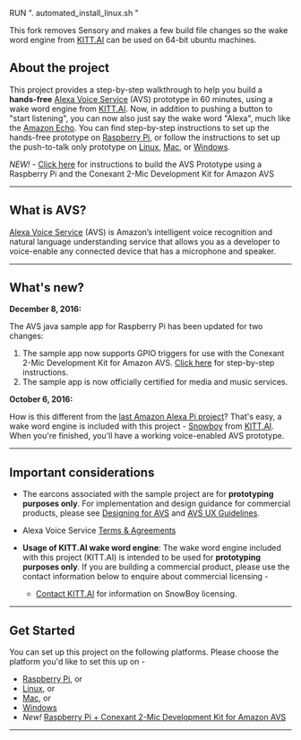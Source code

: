 RUN ". automated_install_linux.sh "

This fork removes Sensory and makes a few build file changes so the wake word engine from [KITT.AI](https://github.com/Kitt-AI/snowboy) can be used on 64-bit ubuntu machines.

## About the project

This project provides a step-by-step walkthrough to help you build a **hands-free** [Alexa Voice Service](https://developer.amazon.com/avs) (AVS) prototype in 60 minutes, using a wake word engine from [KITT.AI](https://github.com/Kitt-AI/snowboy). Now, in addition to pushing a button to "start listening", you can now also just say the wake word "Alexa", much like the [Amazon Echo](https://amazon.com/echo). You can find step-by-step instructions to set up the hands-free prototype on [Raspberry Pi](../../wiki/Raspberry-Pi), or follow the instructions to set up the push-to-talk only prototype on [Linux](../../wiki/Linux), [Mac](../../wiki/Mac), or [Windows](../../wiki/Windows).

*NEW!* - [Click here](../../wiki/Conexant2Mic-Raspberry-Pi) for instructions to build the AVS Prototype using a Raspberry Pi and the Conexant 2-Mic Development Kit for Amazon AVS

---

## What is AVS?

[Alexa Voice Service](https://developer.amazon.com/avs) (AVS) is Amazon’s intelligent voice recognition and natural language understanding service that allows you as a developer to voice-enable any connected device that has a microphone and speaker.

---

## What's new?

**December 8, 2016:**

The AVS java sample app for Raspberry Pi has been updated for two changes:  

1. The sample app now supports GPIO triggers for use with the Conexant 2-Mic Development Kit for Amazon AVS. [Click here](../../wiki/Conexant2Mic-Raspberry-Pi) for step-by-step instructions.  
2. The sample app is now officially certified for media and music services.  

**October 6, 2016:**

How is this different from the [last Amazon Alexa Pi project](https://github.com/alexa/alexa-avs-raspberry-pi/tree/79b7df7aaa4c5304446f59c0bd3ee2589b245115)? That's easy, a wake word engine is included with this project - [Snowboy](https://github.com/Kitt-AI/snowboy) from  [KITT.AI](http://kitt.ai). When you're finished, you'll have a working voice-enabled AVS prototype.

---

## Important considerations

* The earcons associated with the sample project are for **prototyping purposes only**. For implementation and design guidance for commercial products, please see [Designing for AVS](https://developer.amazon.com/public/solutions/alexa/alexa-voice-service/content/designing-for-the-alexa-voice-service) and [AVS UX Guidelines](https://developer.amazon.com/public/solutions/alexa/alexa-voice-service/content/alexa-voice-service-ux-design-guidelines).

* Alexa Voice Service [Terms & Agreements](https://developer.amazon.com/public/solutions/alexa/alexa-voice-service/support/terms-and-agreements)

* **Usage of KITT.AI wake word engine**: The wake word engine included with this project (KITT.AI) is intended to be used for **prototyping purposes only**. If you are building a commercial product, please use the contact information below to enquire about commercial licensing -
  * [Contact KITT.AI](mailto:snowboy@kitt.ai) for information on SnowBoy licensing.


---

## Get Started

You can set up this project on the following platforms. Please choose the platform you'd like to set this up on -

* [Raspberry Pi](https://github.com/alexa/alexa-avs-sample-app/wiki/Raspberry-Pi), or
* [Linux](https://github.com/alexa/alexa-avs-sample-app/wiki/Linux), or
* [Mac](https://github.com/alexa/alexa-avs-sample-app/wiki/Mac), or
* [Windows](https://github.com/alexa/alexa-avs-sample-app/wiki/Windows)
* *New!* [Raspberry Pi + Conexant 2-Mic Development Kit for Amazon AVS](https://github.com/alexa/alexa-avs-sample-app/wiki/Conexant2Mic-Raspberry-Pi)

---
